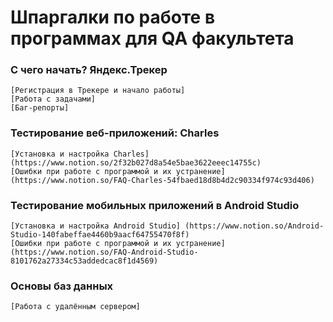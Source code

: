 # Шпаргалки по работе в программах для QA факультета
### С чего начать? Яндекс.Трекер
    [Регистрация в Трекере и начало работы]
    [Работа с задачами]
    [Баг-репорты]
### Тестирование веб-приложений: Charles
    [Установка и настройка Charles](https://www.notion.so/2f32b027d8a54e5bae3622eeec14755c)
    [Ошибки при работе с программой и их устранение](https://www.notion.so/FAQ-Charles-54fbaed18d8b4d2c90334f974c93d406)
### Тестирование мобильных приложений в Android Studio
    [Установка и настройка Android Studio] (https://www.notion.so/Android-Studio-140fabeffae4460b9aacf64755470f8f)
    [Ошибки при работе с программой и их устранение](https://www.notion.so/FAQ-Android-Studio-8101762a27334c53addedcac8f1d4569)
### Основы баз данных
    [Работа с удалённым сервером]
